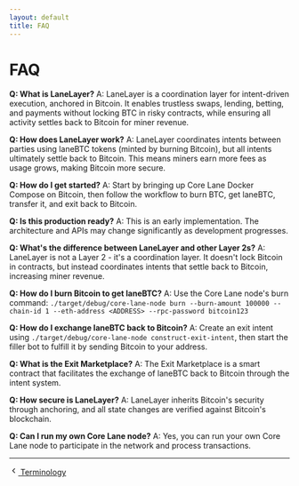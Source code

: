 ```yaml
---
layout: default
title: FAQ
---
```


# FAQ

**Q: What is LaneLayer?**
A: LaneLayer is a coordination layer for intent-driven execution, anchored in Bitcoin. It enables trustless swaps, lending, betting, and payments without locking BTC in risky contracts, while ensuring all activity settles back to Bitcoin for miner revenue.

**Q: How does LaneLayer work?**
A: LaneLayer coordinates intents between parties using laneBTC tokens (minted by burning Bitcoin), but all intents ultimately settle back to Bitcoin. This means miners earn more fees as usage grows, making Bitcoin more secure.

**Q: How do I get started?**
A: Start by bringing up Core Lane Docker Compose on Bitcoin, then follow the workflow to burn BTC, get laneBTC, transfer it, and exit back to Bitcoin.

**Q: Is this production ready?**
A: This is an early implementation. The architecture and APIs may change significantly as development progresses.

**Q: What's the difference between LaneLayer and other Layer 2s?**
A: LaneLayer is not a Layer 2 - it's a coordination layer. It doesn't lock Bitcoin in contracts, but instead coordinates intents that settle back to Bitcoin, increasing miner revenue.

**Q: How do I burn Bitcoin to get laneBTC?**
A: Use the Core Lane node's burn command: `./target/debug/core-lane-node burn --burn-amount 100000 --chain-id 1 --eth-address <ADDRESS> --rpc-password bitcoin123`

**Q: How do I exchange laneBTC back to Bitcoin?**
A: Create an exit intent using `./target/debug/core-lane-node construct-exit-intent`, then start the filler bot to fulfill it by sending Bitcoin to your address.

**Q: What is the Exit Marketplace?**
A: The Exit Marketplace is a smart contract that facilitates the exchange of laneBTC back to Bitcoin through the intent system.

**Q: How secure is LaneLayer?**
A: LaneLayer inherits Bitcoin's security through anchoring, and all state changes are verified against Bitcoin's blockchain.

**Q: Can I run my own Core Lane node?**
A: Yes, you can run your own Core Lane node to participate in the network and process transactions.

---

<div class="page-navigation">
  <div class="nav-previous">
    <a href="/terminology.html" class="nav-link">
      <svg width="16" height="16" viewBox="0 0 24 24" fill="none" stroke="currentColor" stroke-width="2">
        <path d="m15 18-6-6 6-6"/>
      </svg>
      <span>Terminology</span>
    </a>
  </div>
</div>
